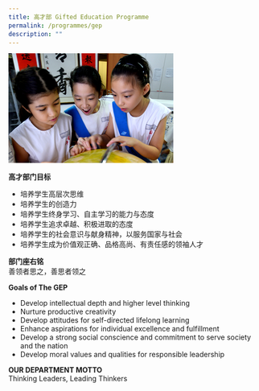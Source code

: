 ```yaml
---
title: 高才部 Gifted Education Programme
permalink: /programmes/gep
description: ""
---
```

<img src="/images/program-gep-2(new).jpeg" 
     style="width:65%">


**高才部门目标**
*   培养学生高层次思维
*   培养学生的创造力
*   培养学生终身学习、自主学习的能力与态度
*   培养学生追求卓越、积极进取的态度
*   培养学生的社会意识与献身精神，以服务国家与社会
*   培养学生成为价值观正确、品格高尚、有责任感的领袖人才

  
**部门座右铭**  
善领者思之，善思者领之  
  
**Goals of The GEP**
*   Develop intellectual depth and higher level thinking
*   Nurture productive creativity
*   Develop attitudes for self-directed lifelong learning
*   Enhance aspirations for individual excellence and fulfillment
*   Develop a strong social conscience and commitment to serve society and the nation
*   Develop moral values and qualities for responsible leadership

  
**OUR DEPARTMENT MOTTO**    
Thinking Leaders, Leading Thinkers